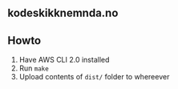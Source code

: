 ## kodeskikknemnda.no

## Howto

1. Have AWS CLI 2.0 installed
2. Run `make`
3. Upload contents of `dist/` folder to whereever
